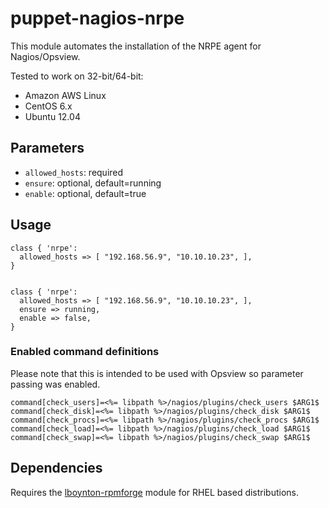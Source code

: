 # puppet-nagios-nrpe

This module automates the installation of the NRPE agent for Nagios/Opsview.

Tested to work on 32-bit/64-bit:
  * Amazon AWS Linux
  * CentOS 6.x
  * Ubuntu 12.04

## Parameters
  * `allowed_hosts`: required
  * `ensure`: optional, default=running
  * `enable`: optional, default=true

## Usage

    class { 'nrpe':
      allowed_hosts => [ "192.168.56.9", "10.10.10.23", ],
    }
 

    class { 'nrpe':
      allowed_hosts => [ "192.168.56.9", "10.10.10.23", ],
      ensure => running,
      enable => false,
    }

### Enabled command definitions 

Please note that this is intended to be used with Opsview so parameter passing was enabled.

    command[check_users]=<%= libpath %>/nagios/plugins/check_users $ARG1$
    command[check_disk]=<%= libpath %>/nagios/plugins/check_disk $ARG1$
    command[check_procs]=<%= libpath %>/nagios/plugins/check_procs $ARG1$
    command[check_load]=<%= libpath %>/nagios/plugins/check_load $ARG1$
    command[check_swap]=<%= libpath %>/nagios/plugins/check_swap $ARG1$

## Dependencies

Requires the [lboynton-rpmforge](https://github.com/lboynton/puppet-rpmforge) module for RHEL based distributions.
